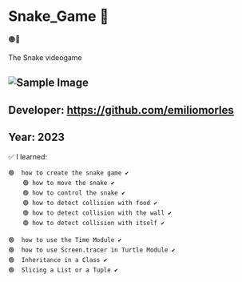 # Snake_Game 👀
  🟠🐍

The Snake videogame
  
## ![Sample Image](https://github.com/emiliomorles/Snake_Game/blob/master/extra/example001.JPG)

## Developer: https://github.com/emiliomorles

## Year: 2023

✅ I learned:

    🟢  how to create the snake game ✔️ 
        🟢 how to move the snake ✔️
        🟢 how to control the snake ✔️
        🟢 how to detect collision with food ✔️
        🟢 how to detect collision with the wall ✔️
        🟢 how to detect collision with itself ✔️

    🟢  how to use the Time Module ✔️
    🟢  how to use Screen.tracer in Turtle Module ✔️
    🟢  Inheritance in a Class ✔️
    🟢  Slicing a List or a Tuple ✔️
    
